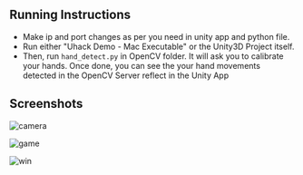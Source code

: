 ## Running Instructions
- Make ip and port changes as per you need in unity app and python file.
- Run either "Uhack Demo - Mac Executable" or the Unity3D Project itself.
- Then, run `hand_detect.py` in OpenCV folder. It will ask you to calibrate your hands. Once done, you can see the your hand movements detected in the OpenCV Server reflect in the Unity App


## Screenshots 

![camera](https://github.com/gurraunaqsingh/Uhack/blob/master/a9b3414photo6276277740650997735.jpg)

![game](https://github.com/gurraunaqsingh/Uhack/blob/master/bb64bcephoto6276277740650997736.jpg)

![win](https://github.com/gurraunaqsingh/Uhack/blob/master/4d11d74photo6276277740650997734.jpg)

